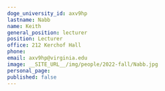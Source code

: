 ```yaml
---
doge_university_id: axv9hp
lastname: Nabb
name: Keith
general_position: lecturer
position: Lecturer
office: 212 Kerchof Hall
phone: 
email: axv9hp@virginia.edu
image: __SITE_URL__/img/people/2022-fall/Nabb.jpg 
personal_page:
published: false
---
```

